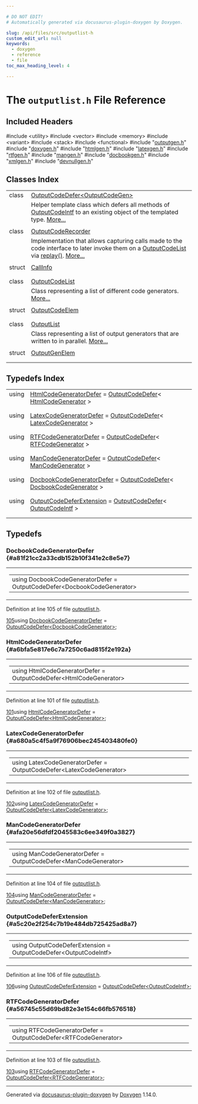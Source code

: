 ```yaml
---

# DO NOT EDIT!
# Automatically generated via docusaurus-plugin-doxygen by Doxygen.

slug: /api/files/src/outputlist-h
custom_edit_url: null
keywords:
  - doxygen
  - reference
  - file
toc_max_heading_level: 4

---
```


<div class="doxyPage">

# The `outputlist.h` File Reference



## Included Headers

<div class="doxyIncludesList">#include &lt;utility&gt;
#include &lt;vector&gt;
#include &lt;memory&gt;
#include &lt;variant&gt;
#include &lt;stack&gt;
#include &lt;functional&gt;
#include "<a href="/web-doxygen/docs/api/files/src/outputgen-h">outputgen.h</a>"
#include "<a href="/web-doxygen/docs/api/files/src/doxygen-h">doxygen.h</a>"
#include "<a href="/web-doxygen/docs/api/files/src/htmlgen-h">htmlgen.h</a>"
#include "<a href="/web-doxygen/docs/api/files/src/latexgen-h">latexgen.h</a>"
#include "<a href="/web-doxygen/docs/api/files/src/rtfgen-h">rtfgen.h</a>"
#include "<a href="/web-doxygen/docs/api/files/src/mangen-h">mangen.h</a>"
#include "<a href="/web-doxygen/docs/api/files/src/docbookgen-h">docbookgen.h</a>"
#include "<a href="/web-doxygen/docs/api/files/src/xmlgen-h">xmlgen.h</a>"
#include "<a href="/web-doxygen/docs/api/files/src/devnullgen-h">devnullgen.h</a>"
</div>

## Classes Index

<table class="doxyMembersIndex">

<tr class="doxyMemberIndexItem">
<td class="doxyMemberIndexItemType" align="left" valign="top">class</td>
<td class="doxyMemberIndexItemName" align="left" valign="top"><a href="/web-doxygen/docs/api/classes/outputcodedefer">OutputCodeDefer&lt;OutputCodeGen&gt;</a></td>
</tr>
<tr class="doxyMemberIndexDescription">
<td class="doxyMemberIndexDescriptionLeft"></td>
<td class="doxyMemberIndexDescriptionRight">
Helper template class which defers all methods of <a href="/web-doxygen/docs/api/classes/outputcodeintf">OutputCodeIntf</a> to an existing object of the templated type. <a href="/web-doxygen/docs/api/classes/outputcodedefer/#details">More...</a>
</td>
</tr>
<tr class="doxyMemberIndexSeparator">
<td class="doxyMemberIndexSeparator" colspan="2"></td>
</tr>

<tr class="doxyMemberIndexItem">
<td class="doxyMemberIndexItemType" align="left" valign="top">class</td>
<td class="doxyMemberIndexItemName" align="left" valign="top"><a href="/web-doxygen/docs/api/classes/outputcoderecorder">OutputCodeRecorder</a></td>
</tr>
<tr class="doxyMemberIndexDescription">
<td class="doxyMemberIndexDescriptionLeft"></td>
<td class="doxyMemberIndexDescriptionRight">
Implementation that allows capturing calls made to the code interface to later invoke them on a <a href="/web-doxygen/docs/api/classes/outputcodelist">OutputCodeList</a> via <a href="/web-doxygen/docs/api/classes/outputcoderecorder/#a89166fa9eb6c282a2351da070e85fe63">replay()</a>. <a href="/web-doxygen/docs/api/classes/outputcoderecorder/#details">More...</a>
</td>
</tr>
<tr class="doxyMemberIndexSeparator">
<td class="doxyMemberIndexSeparator" colspan="2"></td>
</tr>

<tr class="doxyMemberIndexItem">
<td class="doxyMemberIndexItemType" align="left" valign="top">struct</td>
<td class="doxyMemberIndexItemName" align="left" valign="top"><a href="/web-doxygen/docs/api/structs/outputcoderecorder/callinfo">CallInfo</a></td>
</tr>
<tr class="doxyMemberIndexDescription">
<td class="doxyMemberIndexDescriptionLeft"></td>
<td class="doxyMemberIndexDescriptionRight">
</td>
</tr>
<tr class="doxyMemberIndexSeparator">
<td class="doxyMemberIndexSeparator" colspan="2"></td>
</tr>

<tr class="doxyMemberIndexItem">
<td class="doxyMemberIndexItemType" align="left" valign="top">class</td>
<td class="doxyMemberIndexItemName" align="left" valign="top"><a href="/web-doxygen/docs/api/classes/outputcodelist">OutputCodeList</a></td>
</tr>
<tr class="doxyMemberIndexDescription">
<td class="doxyMemberIndexDescriptionLeft"></td>
<td class="doxyMemberIndexDescriptionRight">
Class representing a list of different code generators. <a href="/web-doxygen/docs/api/classes/outputcodelist/#details">More...</a>
</td>
</tr>
<tr class="doxyMemberIndexSeparator">
<td class="doxyMemberIndexSeparator" colspan="2"></td>
</tr>

<tr class="doxyMemberIndexItem">
<td class="doxyMemberIndexItemType" align="left" valign="top">struct</td>
<td class="doxyMemberIndexItemName" align="left" valign="top"><a href="/web-doxygen/docs/api/structs/outputcodelist/outputcodeelem">OutputCodeElem</a></td>
</tr>
<tr class="doxyMemberIndexDescription">
<td class="doxyMemberIndexDescriptionLeft"></td>
<td class="doxyMemberIndexDescriptionRight">
</td>
</tr>
<tr class="doxyMemberIndexSeparator">
<td class="doxyMemberIndexSeparator" colspan="2"></td>
</tr>

<tr class="doxyMemberIndexItem">
<td class="doxyMemberIndexItemType" align="left" valign="top">class</td>
<td class="doxyMemberIndexItemName" align="left" valign="top"><a href="/web-doxygen/docs/api/classes/outputlist">OutputList</a></td>
</tr>
<tr class="doxyMemberIndexDescription">
<td class="doxyMemberIndexDescriptionLeft"></td>
<td class="doxyMemberIndexDescriptionRight">
Class representing a list of output generators that are written to in parallel. <a href="/web-doxygen/docs/api/classes/outputlist/#details">More...</a>
</td>
</tr>
<tr class="doxyMemberIndexSeparator">
<td class="doxyMemberIndexSeparator" colspan="2"></td>
</tr>

<tr class="doxyMemberIndexItem">
<td class="doxyMemberIndexItemType" align="left" valign="top">struct</td>
<td class="doxyMemberIndexItemName" align="left" valign="top"><a href="/web-doxygen/docs/api/structs/outputlist/outputgenelem">OutputGenElem</a></td>
</tr>
<tr class="doxyMemberIndexDescription">
<td class="doxyMemberIndexDescriptionLeft"></td>
<td class="doxyMemberIndexDescriptionRight">
</td>
</tr>
<tr class="doxyMemberIndexSeparator">
<td class="doxyMemberIndexSeparator" colspan="2"></td>
</tr>

</table>

## Typedefs Index

<table class="doxyMembersIndex">

<tr class="doxyMemberIndexItem">
<td class="doxyMemberIndexItemType" align="left" valign="top">using</td>
<td class="doxyMemberIndexItemName" align="left" valign="top"><a href="#a6bfa5e817e6c7a7250c6ad815f2e192a">HtmlCodeGeneratorDefer</a> = <a href="/web-doxygen/docs/api/classes/outputcodedefer">OutputCodeDefer</a>&lt; <a href="/web-doxygen/docs/api/classes/htmlcodegenerator">HtmlCodeGenerator</a> &gt;</td>
</tr>
<tr class="doxyMemberIndexDescription">
<td class="doxyMemberIndexDescriptionLeft"></td>
<td class="doxyMemberIndexDescriptionRight">
</td>
</tr>
<tr class="doxyMemberIndexSeparator">
<td class="doxyMemberIndexSeparator" colspan="2"></td>
</tr>

<tr class="doxyMemberIndexItem">
<td class="doxyMemberIndexItemType" align="left" valign="top">using</td>
<td class="doxyMemberIndexItemName" align="left" valign="top"><a href="#a680a5c4f5a9f76906bec245403480fe0">LatexCodeGeneratorDefer</a> = <a href="/web-doxygen/docs/api/classes/outputcodedefer">OutputCodeDefer</a>&lt; <a href="/web-doxygen/docs/api/classes/latexcodegenerator">LatexCodeGenerator</a> &gt;</td>
</tr>
<tr class="doxyMemberIndexDescription">
<td class="doxyMemberIndexDescriptionLeft"></td>
<td class="doxyMemberIndexDescriptionRight">
</td>
</tr>
<tr class="doxyMemberIndexSeparator">
<td class="doxyMemberIndexSeparator" colspan="2"></td>
</tr>

<tr class="doxyMemberIndexItem">
<td class="doxyMemberIndexItemType" align="left" valign="top">using</td>
<td class="doxyMemberIndexItemName" align="left" valign="top"><a href="#a56745c55d69bd82e3e154c66fb576518">RTFCodeGeneratorDefer</a> = <a href="/web-doxygen/docs/api/classes/outputcodedefer">OutputCodeDefer</a>&lt; <a href="/web-doxygen/docs/api/classes/rtfcodegenerator">RTFCodeGenerator</a> &gt;</td>
</tr>
<tr class="doxyMemberIndexDescription">
<td class="doxyMemberIndexDescriptionLeft"></td>
<td class="doxyMemberIndexDescriptionRight">
</td>
</tr>
<tr class="doxyMemberIndexSeparator">
<td class="doxyMemberIndexSeparator" colspan="2"></td>
</tr>

<tr class="doxyMemberIndexItem">
<td class="doxyMemberIndexItemType" align="left" valign="top">using</td>
<td class="doxyMemberIndexItemName" align="left" valign="top"><a href="#afa20e56dfdf2045583c6ee349f0a3827">ManCodeGeneratorDefer</a> = <a href="/web-doxygen/docs/api/classes/outputcodedefer">OutputCodeDefer</a>&lt; <a href="/web-doxygen/docs/api/classes/mancodegenerator">ManCodeGenerator</a> &gt;</td>
</tr>
<tr class="doxyMemberIndexDescription">
<td class="doxyMemberIndexDescriptionLeft"></td>
<td class="doxyMemberIndexDescriptionRight">
</td>
</tr>
<tr class="doxyMemberIndexSeparator">
<td class="doxyMemberIndexSeparator" colspan="2"></td>
</tr>

<tr class="doxyMemberIndexItem">
<td class="doxyMemberIndexItemType" align="left" valign="top">using</td>
<td class="doxyMemberIndexItemName" align="left" valign="top"><a href="#a81f21cc2a33cdb152b10f341e2c8e5e7">DocbookCodeGeneratorDefer</a> = <a href="/web-doxygen/docs/api/classes/outputcodedefer">OutputCodeDefer</a>&lt; <a href="/web-doxygen/docs/api/classes/docbookcodegenerator">DocbookCodeGenerator</a> &gt;</td>
</tr>
<tr class="doxyMemberIndexDescription">
<td class="doxyMemberIndexDescriptionLeft"></td>
<td class="doxyMemberIndexDescriptionRight">
</td>
</tr>
<tr class="doxyMemberIndexSeparator">
<td class="doxyMemberIndexSeparator" colspan="2"></td>
</tr>

<tr class="doxyMemberIndexItem">
<td class="doxyMemberIndexItemType" align="left" valign="top">using</td>
<td class="doxyMemberIndexItemName" align="left" valign="top"><a href="#a5c20e2f254c7b19e484db725425ad8a7">OutputCodeDeferExtension</a> = <a href="/web-doxygen/docs/api/classes/outputcodedefer">OutputCodeDefer</a>&lt; <a href="/web-doxygen/docs/api/classes/outputcodeintf">OutputCodeIntf</a> &gt;</td>
</tr>
<tr class="doxyMemberIndexDescription">
<td class="doxyMemberIndexDescriptionLeft"></td>
<td class="doxyMemberIndexDescriptionRight">
</td>
</tr>
<tr class="doxyMemberIndexSeparator">
<td class="doxyMemberIndexSeparator" colspan="2"></td>
</tr>

</table>


<div class="doxySectionDef">

## Typedefs

### DocbookCodeGeneratorDefer {#a81f21cc2a33cdb152b10f341e2c8e5e7}

<div class="doxyMemberItem">
<div class="doxyMemberProto">
<table class="doxyMemberLabels">
<tr class="doxyMemberLabels">
<td class="doxyMemberLabelsLeft">
<table class="doxyMemberName">
<tr>
<td class="doxyMemberName">using DocbookCodeGeneratorDefer =  OutputCodeDefer&lt;DocbookCodeGenerator&gt;</td>
</tr>
</table>
</td>
</tr>
</table>
</div>
<div class="doxyMemberDoc">



Definition at line 105 of file <a href="/web-doxygen/docs/api/files/src/outputlist-h">outputlist.h</a>.

<div class="doxyProgramListing">

<div class="doxyCodeLine"><span class="doxyLineNumber"><a href="#a81f21cc2a33cdb152b10f341e2c8e5e7">105</a></span><span class="doxyLineContent"><span class="doxyHighlightKeyword">using </span><span class="doxyHighlight"><a href="#a81f21cc2a33cdb152b10f341e2c8e5e7">DocbookCodeGeneratorDefer</a> = <a href="/web-doxygen/docs/api/classes/outputcodedefer">OutputCodeDefer&lt;DocbookCodeGenerator&gt;</a>;</span></span></div>

</div>

</div>
</div>

### HtmlCodeGeneratorDefer {#a6bfa5e817e6c7a7250c6ad815f2e192a}

<div class="doxyMemberItem">
<div class="doxyMemberProto">
<table class="doxyMemberLabels">
<tr class="doxyMemberLabels">
<td class="doxyMemberLabelsLeft">
<table class="doxyMemberName">
<tr>
<td class="doxyMemberName">using HtmlCodeGeneratorDefer =  OutputCodeDefer&lt;HtmlCodeGenerator&gt;</td>
</tr>
</table>
</td>
</tr>
</table>
</div>
<div class="doxyMemberDoc">



Definition at line 101 of file <a href="/web-doxygen/docs/api/files/src/outputlist-h">outputlist.h</a>.

<div class="doxyProgramListing">

<div class="doxyCodeLine"><span class="doxyLineNumber"><a href="#a6bfa5e817e6c7a7250c6ad815f2e192a">101</a></span><span class="doxyLineContent"><span class="doxyHighlightKeyword">using </span><span class="doxyHighlight"><a href="#a6bfa5e817e6c7a7250c6ad815f2e192a">HtmlCodeGeneratorDefer</a>    = <a href="/web-doxygen/docs/api/classes/outputcodedefer">OutputCodeDefer&lt;HtmlCodeGenerator&gt;</a>;</span></span></div>

</div>

</div>
</div>

### LatexCodeGeneratorDefer {#a680a5c4f5a9f76906bec245403480fe0}

<div class="doxyMemberItem">
<div class="doxyMemberProto">
<table class="doxyMemberLabels">
<tr class="doxyMemberLabels">
<td class="doxyMemberLabelsLeft">
<table class="doxyMemberName">
<tr>
<td class="doxyMemberName">using LatexCodeGeneratorDefer =  OutputCodeDefer&lt;LatexCodeGenerator&gt;</td>
</tr>
</table>
</td>
</tr>
</table>
</div>
<div class="doxyMemberDoc">



Definition at line 102 of file <a href="/web-doxygen/docs/api/files/src/outputlist-h">outputlist.h</a>.

<div class="doxyProgramListing">

<div class="doxyCodeLine"><span class="doxyLineNumber"><a href="#a680a5c4f5a9f76906bec245403480fe0">102</a></span><span class="doxyLineContent"><span class="doxyHighlightKeyword">using </span><span class="doxyHighlight"><a href="#a680a5c4f5a9f76906bec245403480fe0">LatexCodeGeneratorDefer</a>   = <a href="/web-doxygen/docs/api/classes/outputcodedefer">OutputCodeDefer&lt;LatexCodeGenerator&gt;</a>;</span></span></div>

</div>

</div>
</div>

### ManCodeGeneratorDefer {#afa20e56dfdf2045583c6ee349f0a3827}

<div class="doxyMemberItem">
<div class="doxyMemberProto">
<table class="doxyMemberLabels">
<tr class="doxyMemberLabels">
<td class="doxyMemberLabelsLeft">
<table class="doxyMemberName">
<tr>
<td class="doxyMemberName">using ManCodeGeneratorDefer =  OutputCodeDefer&lt;ManCodeGenerator&gt;</td>
</tr>
</table>
</td>
</tr>
</table>
</div>
<div class="doxyMemberDoc">



Definition at line 104 of file <a href="/web-doxygen/docs/api/files/src/outputlist-h">outputlist.h</a>.

<div class="doxyProgramListing">

<div class="doxyCodeLine"><span class="doxyLineNumber"><a href="#afa20e56dfdf2045583c6ee349f0a3827">104</a></span><span class="doxyLineContent"><span class="doxyHighlightKeyword">using </span><span class="doxyHighlight"><a href="#afa20e56dfdf2045583c6ee349f0a3827">ManCodeGeneratorDefer</a>     = <a href="/web-doxygen/docs/api/classes/outputcodedefer">OutputCodeDefer&lt;ManCodeGenerator&gt;</a>;</span></span></div>

</div>

</div>
</div>

### OutputCodeDeferExtension {#a5c20e2f254c7b19e484db725425ad8a7}

<div class="doxyMemberItem">
<div class="doxyMemberProto">
<table class="doxyMemberLabels">
<tr class="doxyMemberLabels">
<td class="doxyMemberLabelsLeft">
<table class="doxyMemberName">
<tr>
<td class="doxyMemberName">using OutputCodeDeferExtension =  OutputCodeDefer&lt;OutputCodeIntf&gt;</td>
</tr>
</table>
</td>
</tr>
</table>
</div>
<div class="doxyMemberDoc">



Definition at line 106 of file <a href="/web-doxygen/docs/api/files/src/outputlist-h">outputlist.h</a>.

<div class="doxyProgramListing">

<div class="doxyCodeLine"><span class="doxyLineNumber"><a href="#a5c20e2f254c7b19e484db725425ad8a7">106</a></span><span class="doxyLineContent"><span class="doxyHighlightKeyword">using </span><span class="doxyHighlight"><a href="#a5c20e2f254c7b19e484db725425ad8a7">OutputCodeDeferExtension</a>  = <a href="/web-doxygen/docs/api/classes/outputcodedefer">OutputCodeDefer&lt;OutputCodeIntf&gt;</a>;</span></span></div>

</div>

</div>
</div>

### RTFCodeGeneratorDefer {#a56745c55d69bd82e3e154c66fb576518}

<div class="doxyMemberItem">
<div class="doxyMemberProto">
<table class="doxyMemberLabels">
<tr class="doxyMemberLabels">
<td class="doxyMemberLabelsLeft">
<table class="doxyMemberName">
<tr>
<td class="doxyMemberName">using RTFCodeGeneratorDefer =  OutputCodeDefer&lt;RTFCodeGenerator&gt;</td>
</tr>
</table>
</td>
</tr>
</table>
</div>
<div class="doxyMemberDoc">



Definition at line 103 of file <a href="/web-doxygen/docs/api/files/src/outputlist-h">outputlist.h</a>.

<div class="doxyProgramListing">

<div class="doxyCodeLine"><span class="doxyLineNumber"><a href="#a56745c55d69bd82e3e154c66fb576518">103</a></span><span class="doxyLineContent"><span class="doxyHighlightKeyword">using </span><span class="doxyHighlight"><a href="#a56745c55d69bd82e3e154c66fb576518">RTFCodeGeneratorDefer</a>     = <a href="/web-doxygen/docs/api/classes/outputcodedefer">OutputCodeDefer&lt;RTFCodeGenerator&gt;</a>;</span></span></div>

</div>

</div>
</div>

</div>

<hr/>

<p class="doxyGeneratedBy">Generated via <a href="https://github.com/xpack/docusaurus-plugin-doxygen">docusaurus-plugin-doxygen</a> by <a href="https://www.doxygen.nl">Doxygen</a> 1.14.0.</p>

</div>
